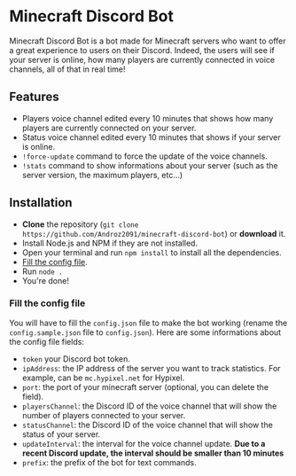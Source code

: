 # Minecraft Discord Bot

Minecraft Discord Bot is a bot made for Minecraft servers who want to offer a great experience to users on their Discord. Indeed, the users will see if your server is online, how many players are currently connected in voice channels, all of that in real time!

## Features

* Players voice channel edited every 10 minutes that shows how many players are currently connected on your server.
* Status voice channel edited every 10 minutes that shows if your server is online.
* `!force-update` command to force the update of the voice channels.
* `!stats` command to show informations about your server (such as the server version, the maximum players, etc...)

## Installation

* **Clone** the repository (`git clone https://github.com/Androz2091/minecraft-discord-bot`) or **download** it.
* Install Node.js and NPM if they are not installed.
* Open your terminal and run `npm install` to install all the dependencies.
* [Fill the config file](#fill-the-config-file).
* Run `node .`
* You're done!
  
### Fill the config file

You will have to fill the `config.json` file to make the bot working (rename the `config.sample.json` file to `config.json`). Here are some informations about the config file fields:

* `token` your Discord bot token.
* `ipAddress`: the IP address of the server you want to track statistics. For example, can be `mc.hypixel.net` for Hypixel.
* `port`: the port of your minecraft server (optional, you can delete the field).
* `playersChannel`: the Discord ID of the voice channel that will show the number of players connected to your server.
* `statusChannel`: the Discord ID of the voice channel that will show the status of your server.
* `updateInterval`: the interval for the voice channel update. **Due to a recent Discord update, the interval should be smaller than 10 minutes**
* `prefix`: the prefix of the bot for text commands.
